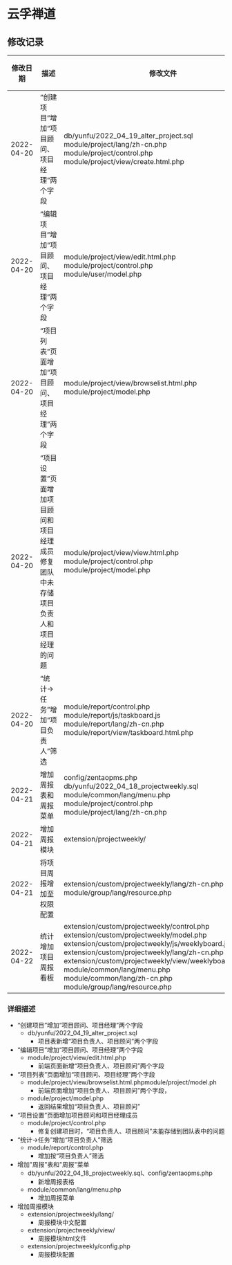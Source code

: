 # 云孚禅道

## 修改记录

| 修改日期   | 描述                                                                                       | 修改文件                                                                                                                                                                                                                                                                                                                                                               | 修改人 |
| ---------- | ------------------------------------------------------------------------------------------ | ---------------------------------------------------------------------------------------------------------------------------------------------------------------------------------------------------------------------------------------------------------------------------------------------------------------------------------------------------------------------- | ------ |
| 2022-04-20 | “创建项目”增加“项目顾问、项目经理”两个字段                                             | db/yunfu/2022_04_19_alter_project.sql<br />module/project/lang/zh-cn.php<br />module/project/control.php<br />module/project/view/create.html.php                                                                                                                                                                                                                      | 王鑫鹏 |
| 2022-04-20 | “编辑项目”增加“项目顾问、项目经理”两个字段                                             | module/project/view/edit.html.php<br />module/project/control.php<br />module/user/model.php                                                                                                                                                                                                                                                                           | 王鑫鹏 |
| 2022-04-20 | “项目列表”页面增加“项目顾问、项目经理”两个字段                                         | module/project/view/browselist.html.php<br />module/project/model.php                                                                                                                                                                                                                                                                                                  | 王鑫鹏 |
| 2022-04-20 | “项目设置”页面增加项目顾问和项目经理成员<br />修复团队中未存储项目负责人和项目经理的问题 | module/project/view/view.html.php<br />module/project/control.php<br />module/project/model.php                                                                                                                                                                                                                                                                        | 王鑫鹏 |
| 2022-04-20 | “统计->任务”增加“项目负责人”筛选                                                       | module/report/control.php<br />module/report/js/taskboard.js<br />module/report/lang/zh-cn.php<br />module/report/view/taskboard.html.php                                                                                                                                                                                                                              | 王鑫鹏 |
| 2022-04-21 | 增加周报表和周报菜单                                                                       | config/zentaopms.php<br />db/yunfu/2022_04_18_projectweekly.sql<br />module/common/lang/menu.php<br />module/project/control.php<br />module/project/lang/zh-cn.php                                                                                                                                                                                                    | 王鑫鹏 |
| 2022-04-21 | 增加周报模块                                                                               | extension/projectweekly/                                                                                                                                                                                                                                                                                                                                               | 王鑫鹏 |
| 2022-04-21 | 将项目周报增加至权限配置                                                                   | extension/custom/projectweekly/lang/zh-cn.php<br />module/group/lang/resource.php                                                                                                                                                                                                                                                                                      | 王鑫鹏 |
| 2022-04-22 | 统计增加项目周报看板                                                                       | extension/custom/projectweekly/control.php<br />extension/custom/projectweekly/model.php<br />extension/custom/projectweekly/js/weeklyboard.js<br />extension/custom/projectweekly/lang/zh-cn.php<br />extension/custom/projectweekly/view/weeklyboard.html.php<br />module/common/lang/menu.php<br />module/common/lang/zh-cn.php<br />module/group/lang/resource.php | 王鑫鹏 |

### 详细描述

- “创建项目”增加“项目顾问、项目经理”两个字段
  - db/yunfu/2022_04_19_alter_project.sql
    - 项目表新增“项目负责人、项目顾问”两个字段
- “编辑项目”增加“项目顾问、项目经理”两个字段
  - module/project/view/edit.html.php
    - 前端页面新增“项目负责人、项目顾问”两个字段
- “项目列表”页面增加“项目顾问、项目经理”两个字段
  - module/project/view/browselist.html.phpmodule/project/model.ph
    - 前端页面增加“项目负责人、项目顾问”两个字段，
  - module/project/model.php
    - 返回结果增加“项目负责人、项目顾问”
- “项目设置”页面增加项目顾问和项目经理成员
  - module/project/control.php
    - 修复创建项目时，“项目负责人、项目顾问”未能存储到团队表中的问题
- “统计->任务”增加“项目负责人”筛选
  - module/report/control.php
    - 增加按“项目负责人”筛选
- 增加"周报"表和"周报"菜单
  - db/yunfu/2022_04_18_projectweekly.sql、config/zentaopms.php
    - 新增周报表格
  - module/common/lang/menu.php
    - 增加周报菜单
- 增加周报模块
  - extension/projectweekly/lang/
    - 周报模块中文配置
  - extension/projectweekly/view/
    - 周报模块html文件
  - extension/projectweekly/config.php
    - 周报模块配置
